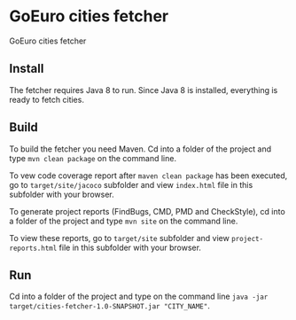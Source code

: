 # GoEuro cities fetcher
GoEuro cities fetcher

## Install
The fetcher requires Java 8 to run.
Since Java 8 is installed, everything is ready to fetch cities.

## Build
To build the fetcher you need Maven. Cd into a folder of the project and type `mvn clean package` on the command line.

To vew code coverage report after `maven clean package` has been executed, go to `target/site/jacoco` subfolder and view `index.html` file in this subfolder with your browser.

To generate project reports (FindBugs, CMD, PMD and CheckStyle), cd into a folder of the project and type `mvn site` on the command line.

To view these reports, go to `target/site` subfolder and view `project-reports.html` file in this subfolder with your browser.

## Run
Cd into a folder of the project and type on the command line `java -jar target/cities-fetcher-1.0-SNAPSHOT.jar "CITY_NAME"`.

